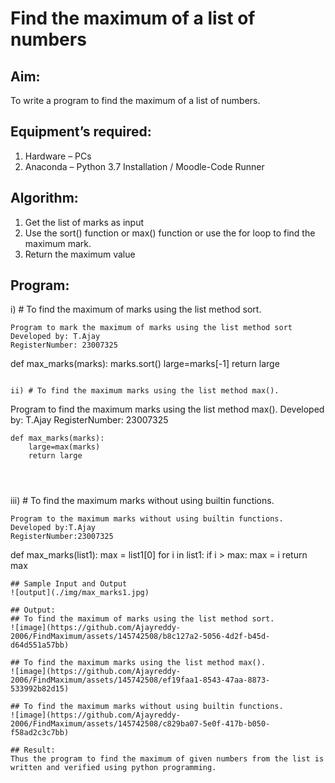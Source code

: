 # Find the maximum of a list of numbers
## Aim:
To write a program to find the maximum of a list of numbers.
## Equipment’s required:
1.	Hardware – PCs
2.	Anaconda – Python 3.7 Installation / Moodle-Code Runner
## Algorithm:
1.	Get the list of marks as input
2.	Use the sort() function or max() function or use the for loop to find the maximum mark.
3.	Return the maximum value
## Program:

i)	# To find the maximum of marks using the list method sort.
``` 
Program to mark the maximum of marks using the list method sort
Developed by: T.Ajay
RegisterNumber: 23007325
```
def max_marks(marks):
    marks.sort()
    large=marks[-1]
    return large


```

ii)	# To find the maximum marks using the list method max().
```
Program to find the maximum marks using the list method max().
Developed by: T.Ajay
RegisterNumber: 23007325
```
def max_marks(marks):
    large=max(marks)
    return large
    



```

iii) # To find the maximum marks without using builtin functions.
```
Program to the maximum marks without using builtin functions.
Developed by:T.Ajay
RegisterNumber:23007325
```
def max_marks(list1):
    max = list1[0]
    for i in list1:
        if i > max:
            max = i
    return max


```
## Sample Input and Output
![output](./img/max_marks1.jpg) 

## Output:
## To find the maximum of marks using the list method sort.
![image](https://github.com/Ajayreddy-2006/FindMaximum/assets/145742508/b8c127a2-5056-4d2f-b45d-d64d551a57bb)

## To find the maximum marks using the list method max().
![image](https://github.com/Ajayreddy-2006/FindMaximum/assets/145742508/ef19faa1-8543-47aa-8873-533992b82d15)

## To find the maximum marks without using builtin functions.
![image](https://github.com/Ajayreddy-2006/FindMaximum/assets/145742508/c829ba07-5e0f-417b-b050-f58ad2c3c7bb)

## Result:
Thus the program to find the maximum of given numbers from the list is written and verified using python programming.
